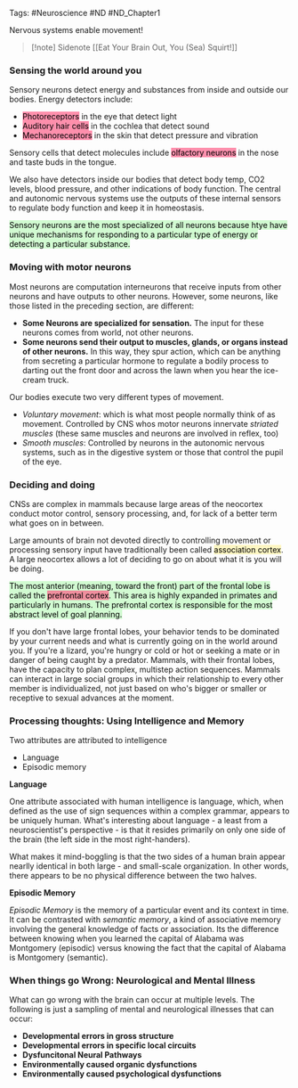 Tags: #Neuroscience #ND #ND_Chapter1

Nervous systems enable movement!

>[!note] Sidenote
>[[Eat Your Brain Out, You (Sea) Squirt!]]

### Sensing the world around you

Sensory neurons detect energy and substances from inside and outside our bodies. Energy detectors include:

* <mark style="background: #FF5582A6;">Photoreceptors</mark> in the eye that detect light
* <mark style="background: #FF5582A6;">Auditory hair cells</mark> in the cochlea that detect sound
* <mark style="background: #FF5582A6;">Mechanoreceptors</mark> in the skin that detect pressure and vibration

Sensory cells that detect molecules include <mark style="background: #FF5582A6;">olfactory neurons</mark> in the nose and taste buds in the tongue.

We also have detectors inside our bodies that detect body temp, CO2 levels, blood pressure, and other indications of body function. The central and autonomic nervous systems use the outputs of these internal sensors to regulate body function and keep it in homeostasis.

<mark style="background: #BBFABBA6;">Sensory neurons are the most specialized of all neurons because htye have unique mechanisms for responding to a particular type of energy or detecting a particular substance.</mark>

### Moving with motor neurons

Most neurons are computation interneurons that receive inputs from other neurons and have outputs to other neurons. However, some neurons, like those listed in the preceding section, are different:

* **Some Neurons are specialized for sensation.** The input for these neurons comes from  world, not other neurons.
* **Some neurons send their output to muscles, glands, or organs instead of other neurons.** In this way, they spur action, which can be anything from secreting a particular hormone to regulate a bodily process to darting out the front door and across the lawn when you hear the ice-cream truck.

Our bodies execute two very different types of movement.
*  *Voluntary movement*: which is what most people normally think of as movement. Controlled by CNS whos motor neurons innervate *striated muscles* (these same muscles and neurons are involved in reflex, too)
* *Smooth muscles*: Controlled by neurons in the autonomic nervous systems, such as in the digestive system or those that control the pupil of the eye.

### Deciding and doing

CNSs are complex in mammals because large areas of the neocortex conduct motor control, sensory processing, and, for lack of a better term what goes on in between.

Large amounts of brain not devoted directly to controlling movement or processing sensory input have traditionally been called <mark style="background: #FFF3A3A6;">association cortex</mark>. A large neocortex allows a lot of deciding to go on about what it is you will be doing.

<mark style="background: #BBFABBA6;">The most anterior (meaning, toward the front) part of the frontal lobe is called the <mark style="background: #FF5582A6;">prefrontal cortex</mark>. This area is highly expanded in primates and particularly in humans. The prefrontal cortex is responsible for the most abstract level of goal planning.</mark>

If you don't have large frontal lobes, your behavior tends to be dominated by your current needs and what is currently going on in the world around you. If you're a lizard, you're hungry or cold or hot or seeking a mate or in danger of being caught by a predator. Mammals, with their frontal lobes, have the capacity to plan complex, multistep action sequences. Mammals can interact in large social groups in which their relationship to every other member is individualized, not just based on who's bigger or smaller or receptive to sexual advances at the moment.

### Processing thoughts: Using Intelligence and Memory

Two attributes are attributed to intelligence
* Language
* Episodic memory

**Language**

One  attribute associated with human intelligence is language, which, when defined as the use of sign sequences within a complex grammar, appears to be uniquely human. What's interesting about language - a least from a neuroscientist's perspective - is that it resides primarily on only one side of the brain (the left side in the most right-handers).

What makes it mind-boggling is that the two sides of a human brain appear nearlly identical in both large - and small-scale organization. In other words, there appears to be no physical difference between the two halves.

**Episodic Memory**

*Episodic Memory* is the memory of a particular event and its context in time. It can be contrasted with *semantic memory*, a kind of associative memory involving the general knowledge of facts or association. Its the difference between knowing when you learned the capital of Alabama was Montgomery (episodic) versus knowing the fact that the capital of Alabama is Montgomery (semantic).

### When things go Wrong: Neurological and Mental Illness

What can go wrong with the brain can occur at multiple levels. The following is just a sampling of mental and neurological illnesses that can occur:
* **Developmental errors in gross structure**
* **Developmental errors in specific local circuits**
* **Dysfuncitonal Neural Pathways**
* **Environmentally caused organic dysfunctions**
* **Environmentally caused psychological dysfunctions**

